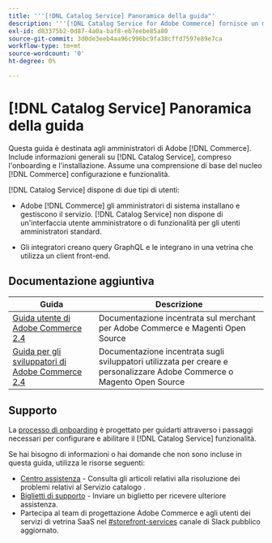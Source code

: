 ```yaml
---
title: '''[!DNL Catalog Service] Panoramica della guida"'
description: '''[!DNL Catalog Service for Adobe Commerce] fornisce un modo per recuperare il contenuto delle pagine di visualizzazione dei prodotti e delle pagine di elenco dei prodotti più velocemente rispetto alle query native di Adobe Commerce GraphQL."'
exl-id: d83375b2-0d87-4a0a-baf8-eb7eebe85a80
source-git-commit: 3d0de3eeb4aa96c996bc9fa38cffd7597e89e7ca
workflow-type: tm+mt
source-wordcount: '0'
ht-degree: 0%

---
```


# [!DNL Catalog Service] Panoramica della guida

Questa guida è destinata agli amministratori di Adobe [!DNL Commerce]. Include informazioni generali su [!DNL Catalog Service], compreso l&#39;onboarding e l&#39;installazione. Assume una comprensione di base del nucleo [!DNL Commerce] configurazione e funzionalità.

[!DNL Catalog Service] dispone di due tipi di utenti:

* Adobe [!DNL Commerce] gli amministratori di sistema installano e gestiscono il servizio. [!DNL Catalog Service] non dispone di un&#39;interfaccia utente amministratore o di funzionalità per gli utenti amministratori standard.

* Gli integratori creano query GraphQL e le integrano in una vetrina che utilizza un client front-end.

## Documentazione aggiuntiva

| Guida | Descrizione |
|------ | ----------- |
| [Guida utente di Adobe Commerce 2.4](https://experienceleague.adobe.com/docs/commerce.html) | Documentazione incentrata sul merchant per Adobe Commerce e Magenti Open Source |
| [Guida per gli sviluppatori di Adobe Commerce 2.4](https://developer.adobe.com/commerce/docs) | Documentazione incentrata sugli sviluppatori utilizzata per creare e personalizzare Adobe Commerce o Magento Open Source |

## Supporto

La [processo di onboarding](https://experienceleague.adobe.com/docs/commerce-merchant-services/catalog-service/installation.html) è progettato per guidarti attraverso i passaggi necessari per configurare e abilitare il [!DNL Catalog Service] funzionalità.

Se hai bisogno di informazioni o hai domande che non sono incluse in questa guida, utilizza le risorse seguenti:

* [Centro assistenza](https://support.magento.com/hc/en-us/search#q=catalog%20service&amp;sort=relevancy) - Consulta gli articoli relativi alla risoluzione dei problemi relativi al Servizio catalogo .
* [Biglietti di supporto](https://experienceleague.adobe.com/docs/commerce-knowledge-base/kb/help-center-guide/magento-help-center-user-guide.html?lang=en#submit-ticket) - Inviare un biglietto per ricevere ulteriore assistenza.
* Partecipa al team di progettazione Adobe Commerce e agli utenti dei servizi di vetrina SaaS nel [#storefront-services](https://magentocommeng.slack.com/archives/C03HVPG8RS4) canale di Slack pubblico aggiornato.
